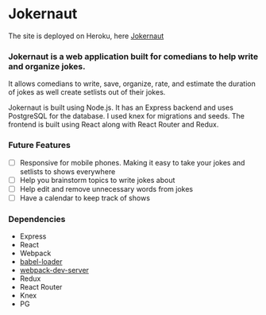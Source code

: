 # Jokernaut

The site is deployed on Heroku, here [Jokernaut](https://salty-tundra-59770.herokuapp.com)

### Jokernaut is a web application built for comedians to help write and organize jokes.

It allows comedians to write, save, organize, rate, and estimate the duration of jokes as well create setlists out of their jokes.

Jokernaut is built using Node.js. It has an Express backend and uses PostgreSQL for the database. I used knex for migrations and seeds. The frontend is built using React along with React Router and Redux. 

### Future Features

- [ ] Responsive for mobile phones. Making it easy to take your jokes and setlists to shows everywhere
- [ ] Help you brainstorm topics to write jokes about
- [ ] Help edit and remove unnecessary words from jokes
- [ ] Have a calendar to keep track of shows

### Dependencies

* Express
* React
* Webpack
* [babel-loader](https://github.com/babel/babel-loader)
* [webpack-dev-server](https://github.com/webpack/webpack-dev-server)
* Redux
* React Router
* Knex
* PG
